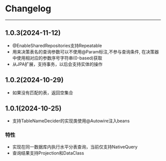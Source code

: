 # Changelog

-------------------------------------------------------------------------------------------------------------

## 1.0.3(2024-11-12)

* @EnableSharedRepositories支持Repeatable
* 用来决策表名的查询参数可以不使用@Param标注,不参与查询条件, 在决策器中使用相对应的参数序号字符串(0-based)获取
* 从JPA扩展，支持事务，以后会支持实体的操作

## 1.0.2(2024-10-29)

* 如果没有匹配的表，返回空集合

## 1.0.1(2024-10-25)

* 支持TableNameDecider的实现类使用@Autowire注入beans

### 特性

* 实现在同一数据库内执行水平分表查询，当前仅支持NativeQuery
* 查询结果支持Projection和DataClass

